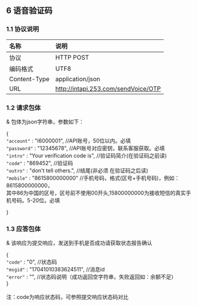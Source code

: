 ## 6 语音验证码

### 1.1 协议说明

|名称|说明|
|:--|:--|
|协议|HTTP POST|
|编码格式|UTF8|
|Content-Type|application/json|
|URL|http://intapi.253.com/sendVoice/OTP|

### 1.2 请求包体

& 包体为json字符串，参数如下：

{<br/> 
     `"account"` : "I6000001", //API账号，50位以内。必填<br/> 
     `"password"` : "12345678", //API账号对应密钥，联系客服获取。必填<br/> 
     `"intro"` : "Your verification code is", //验证码简介(在验证码之前读)<br/> 
     `"code"` : "869452", //验证码<br/> 
     `"outro"` : "don't tell others.", //结尾(非必须 在验证码之后读)<br/> 
     `"mobile"` : "8615800000000" //手机号码，格式(区号+手机号码)，例如：8615800000000，<br/> 其中86为中国的区号，区号前不使用00开头,15800000000为接收短信的真实手机号码。5-20位。必填<br/> 
     
 }<br/> 
 
### 1.3 应答包体

& 该响应为提交响应，发送到手机是否成功请获取状态报告确认

 {<br/>
     `"code"` : "0", //状态码<br/>
     `"msgid"` : "17041010383624511", //消息id<br/>
     `"error"` : "", //状态码说明（成功返回空字符串，失败返回如：余额不足）<br/>
 }<br/>
 <br/>
 注：code为响应状态码，可参照提交响应状态码对比

